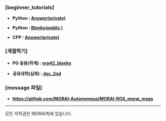 ### [beginner_tutorials]

- **Python : [Answer(private)](https://github.com/MORAI-EDU/beginner_tutorials_answer)**

- **Python : [Blanks(public )](https://github.com/MORAI-EDU/beginner_tutorials_blanks)**

- **CPP    : [Answer(private)](https://github.com/MORAI-EDU/beginner_tutorials_cpp)**



### [계절학기]

- **PG 응용(하계)  : [erp42_blanks](https://github.com/MORAI-EDU/erp42_blanks)**

- **공유대학(심화) : [dsc_2nd](https://github.com/MORAI-EDU/dsc_2nd)**



### [message 파일]

- **https://github.com/MORAI-Autonomous/MORAI-ROS_morai_msgs**

---
모든 저작권은 MORAI측에 있습니다.
